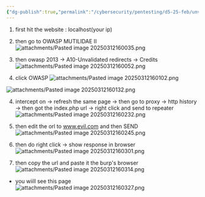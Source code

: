 ```yaml
---
{"dg-publish":true,"permalink":"/cybersecurity/pentesting/d5-25-feb/unvalidated-redirection/"}
---
```


1. first hit the website : localhost(your ip)
2. then go to OWASP MUTILIDAE II
![attachments/Pasted image 20250312160035.png](/img/user/Cybersecurity/Pentesting/D5_25%20Feb/attachments/Pasted%20image%2020250312160035.png)

3. then owasp 2013 → A10-Unvalidated redirects → Credits
![attachments/Pasted image 20250312160052.png](/img/user/Cybersecurity/Pentesting/D5_25%20Feb/attachments/Pasted%20image%2020250312160052.png)

4. click OWASP
![attachments/Pasted image 20250312160102.png](/img/user/Cybersecurity/Pentesting/D5_25%20Feb/attachments/Pasted%20image%2020250312160102.png)

![attachments/Pasted image 20250312160132.png](/img/user/Cybersecurity/Pentesting/D5_25%20Feb/attachments/Pasted%20image%2020250312160132.png)

4. intercept on → refresh the same page → then go to proxy → http history → then got the index.php url → right click and send to repeater
![attachments/Pasted image 20250312160232.png](/img/user/Cybersecurity/Pentesting/D5_25%20Feb/attachments/Pasted%20image%2020250312160232.png)

5. then edit the orl to www.evil.com and then SEND
![attachments/Pasted image 20250312160245.png](/img/user/Cybersecurity/Pentesting/D5_25%20Feb/attachments/Pasted%20image%2020250312160245.png)

6. then do right click → show response in browser
![attachments/Pasted image 20250312160301.png](/img/user/Cybersecurity/Pentesting/D5_25%20Feb/attachments/Pasted%20image%2020250312160301.png)

7. then copy the url and paste it the burp's browser
![attachments/Pasted image 20250312160314.png](/img/user/Cybersecurity/Pentesting/D5_25%20Feb/attachments/Pasted%20image%2020250312160314.png)

- you wiill see this page
![attachments/Pasted image 20250312160327.png](/img/user/Cybersecurity/Pentesting/D5_25%20Feb/attachments/Pasted%20image%2020250312160327.png)

